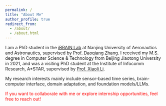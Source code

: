 ```yaml
---
permalink: /
title: "About Me"
author_profile: true
redirect_from: 
  - /about/
  - /about.html
---
```


I am a PhD student in the [iBRAIN Lab](https://ibrain.nuaa.edu.cn/) at Nanjing University of Aeronautics and Astronautics, supervised by [Prof. Daoqiang Zhang](https://parnec.nuaa.edu.cn/zhangdq/). I received my M.S. degree in Computer Science & Technology from Beijing Jiaotong University in 2021, and was a visiting PhD student at the Institute of Infocomm Research, A*STAR, supervised by [Prof. Xiaoli Li](https://personal.ntu.edu.sg/xlli/).

My research interests mainly include sensor-based time series, brain-computer interface, domain adaptation, and foundation models/LLMs.

<font color='red'>If you want to collaborate with me or explore internship opportunities, feel free to reach out!</font>
